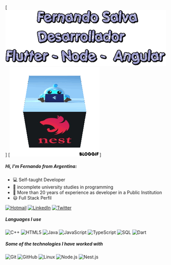 
[![HEADER](https://github.com/FSALVA157/FSALVA157/blob/main/images/text.gif)]
[![Header](https://github.com/FSALVA157/FSALVA157/blob/main/images/cubo_fer.gif)]


##### Hi, I'm Fernando from Argentina:

- 💻 Self-taught Developer
- :test_tube: incomplete university studies in programming
- 💼 More than 20 years of experience as developer in a Public Institution
- 😃 Full Stack Perfil


[![Hotmail](https://img.shields.io/badge/hotmail-blue?style=for-the-badge&logo=microsoft)](mailto:fsalva157@hotmail.com)
[![LinkedIn](https://img.shields.io/badge/-LINKEDIN-violet?style=for-the-badge&logo=linkedin&logoColor=white)](linkedin.com/in/fernando-javier-salva-94aa4926)
[![Twitter](https://img.shields.io/badge/-TWITTER-black?style=for-the-badge&logo=twitter&logoColor=white)](@FSALVA157)


##### Languages I use

![C++](https://img.shields.io/badge/-C++-000000?style=flat&logo=c%2B%2B)
![HTML5](https://img.shields.io/badge/-HTML5-000000?style=flat&logo=html5)
![Java](https://img.shields.io/badge/-Java-000000?style=flat&logo=java)
![JavaScript](https://img.shields.io/badge/-JavaScript-000000?style=flat&logo=javascript)
![TypeScript](https://img.shields.io/badge/-TypeScript-000000?style=flat&logo=typescript)
![SQL](https://img.shields.io/badge/-SQL-000000?style=flat&logo=postgresql)
![Dart](https://img.shields.io/badge/-DART-blue?style=flat&logo=dart)

##### Some of the technologies I have worked with

![Git](https://img.shields.io/badge/-Git-222222?style=flat&logo=git&logoColor=F05032)
![GitHub](https://img.shields.io/badge/-GitHub-222222?style=flat&logo=github&logoColor=181717)
![Linux](https://img.shields.io/badge/-Linux-222222?style=flat&logo=linux&logoColor=FCC624)
![Node.js](https://img.shields.io/badge/-Node.js-222222?style=flat&logo=node.js&logoColor=339933)
![Nest.js](https://img.shields.io/badge/-Nest.js-222222?style=flat&logo=nestjs&logoColor=red)





















